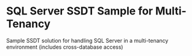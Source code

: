 # SQL Server SSDT Sample for Multi-Tenancy
Sample SSDT solution for handling SQL Server in a multi-tenancy environment (includes cross-database access)
